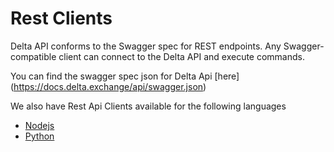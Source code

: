 # Rest Clients

Delta API conforms to the Swagger spec for REST endpoints. Any Swagger-compatible client can connect to the Delta API and execute commands.

You can find the swagger spec json for Delta Api [here]
(https://docs.delta.exchange/api/swagger.json)

We also have Rest Api Clients available for the following languages

- [Nodejs](https://www.npmjs.com/package/delta-rest-client)
- [Python](https://pypi.org/project/delta-rest-client)

